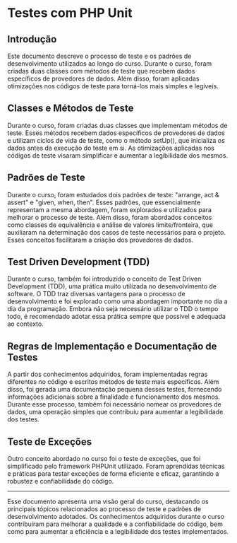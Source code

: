 # Testes com PHP Unit
## Introdução
Este documento descreve o processo de teste e os padrões de desenvolvimento utilizados ao longo do curso. Durante o curso, foram criadas duas classes com métodos de teste que recebem dados específicos de provedores de dados. Além disso, foram aplicadas otimizações nos códigos de teste para torná-los mais simples e legíveis.

## Classes e Métodos de Teste
Durante o curso, foram criadas duas classes que implementam métodos de teste. Esses métodos recebem dados específicos de provedores de dados e utilizam ciclos de vida de teste, como o método setUp(), que inicializa os dados antes da execução do teste em si. As otimizações aplicadas nos códigos de teste visaram simplificar e aumentar a legibilidade dos mesmos.

## Padrões de Teste
Durante o curso, foram estudados dois padrões de teste: "arrange, act & assert" e "given, when, then". Esses padrões, que essencialmente representam a mesma abordagem, foram explorados e utilizados para melhorar o processo de teste. Além disso, foram abordados conceitos como classes de equivalência e análise de valores limite/fronteira, que auxiliaram na determinação dos casos de teste necessários para o projeto. Esses conceitos facilitaram a criação dos provedores de dados.

## Test Driven Development (TDD)
Durante o curso, também foi introduzido o conceito de Test Driven Development (TDD), uma prática muito utilizada no desenvolvimento de software. O TDD traz diversas vantagens para o processo de desenvolvimento e foi explorado como uma abordagem importante no dia a dia da programação. Embora não seja necessário utilizar o TDD o tempo todo, é recomendado adotar essa prática sempre que possível e adequada ao contexto.

## Regras de Implementação e Documentação de Testes
A partir dos conhecimentos adquiridos, foram implementadas regras diferentes no código e escritos métodos de teste mais específicos. Além disso, foi gerada uma documentação pequena desses testes, fornecendo informações adicionais sobre a finalidade e funcionamento dos mesmos. Durante esse processo, também foi necessário nomear os provedores de dados, uma operação simples que contribuiu para aumentar a legibilidade dos testes.

## Teste de Exceções
Outro conceito abordado no curso foi o teste de exceções, que foi simplificado pelo framework PHPUnit utilizado. Foram aprendidas técnicas e práticas para testar exceções de forma eficiente e eficaz, garantindo a robustez e confiabilidade do código.

--- 
 Esse documento apresenta uma visão geral do curso, destacando os principais tópicos relacionados ao processo de teste e padrões de desenvolvimento adotados. Os conhecimentos adquiridos durante o curso contribuíram para melhorar a qualidade e a confiabilidade do código, bem como para aumentar a eficiência e a legibilidade dos testes implementados.